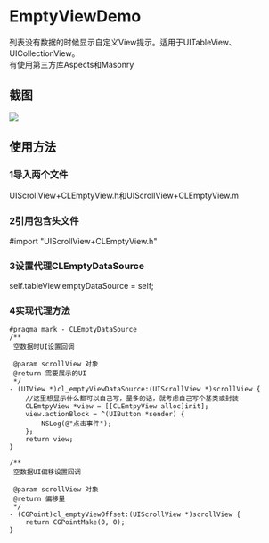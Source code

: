 # EmptyViewDemo
列表没有数据的时候显示自定义View提示。适用于UITableView、UICollectionView。<br>
有使用第三方库Aspects和Masonry

## 截图
![](https://github.com/cjq002/EmptyViewDemo/raw/master/IMAGE/demo.png) 
 
## 使用方法
### 1导入两个文件
UIScrollView+CLEmptyView.h和UIScrollView+CLEmptyView.m
### 2引用包含头文件
#import "UIScrollView+CLEmptyView.h"
### 3设置代理CLEmptyDataSource
self.tableView.emptyDataSource = self;
### 4实现代理方法
```
#pragma mark - CLEmptyDataSource
/**
 空数据时UI设置回调
 
 @param scrollView 对象
 @return 需要展示的UI
 */
- (UIView *)cl_emptyViewDataSource:(UIScrollView *)scrollView {
    //这里想显示什么都可以自己写，量多的话，就考虑自己写个基类或封装
    CLEmtpyView *view = [[CLEmtpyView alloc]init];
    view.actionBlock = ^(UIButton *sender) {
        NSLog(@"点击事件");
    };
    return view;
}

/**
 空数据UI偏移设置回调
 
 @param scrollView 对象
 @return 偏移量
 */
- (CGPoint)cl_emptyViewOffset:(UIScrollView *)scrollView {
    return CGPointMake(0, 0);
}
```
